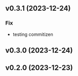 ## v0.3.1 (2023-12-24)

### Fix

- testing commitizen

## v0.3.0 (2023-12-24)

## v0.2.0 (2023-12-23)
